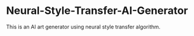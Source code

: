 # Neural-Style-Transfer-AI-Generator

This is an AI art generator using neural style transfer algorithm.
